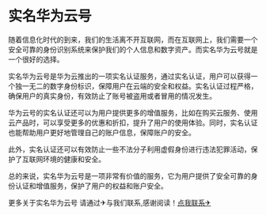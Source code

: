 # 实名华为云号

随着信息化时代的到来，我们的生活离不开互联网，而在互联网上，我们需要一个安全可靠的身份识别系统来保护我们的个人信息和数字资产。而实名华为云号就是一个很好的选择。

实名华为云号是华为云推出的一项实名认证服务，通过实名认证，用户可以获得一个独一无二的数字身份标识，保障用户在云端的安全和权益。实名认证过程严格，确保用户的真实身份，有效防止了账号被盗用或者冒用的情况发生。

华为云号的实名认证还可以为用户提供更多的增值服务，比如在购买云服务、使用云产品时，可以享受更多的优惠和折扣，提升了用户的使用体验。同时，实名认证也能帮助用户更好地管理自己的账户信息，保障账户的安全。

此外，实名认证还可以有效防止一些不法分子利用虚假身份进行违法犯罪活动，保护了互联网环境的健康和安全。

总的来说，实名华为云号是一项非常有价值的服务，它为用户提供了安全可靠的身份认证和增值服务，保护了用户的权益和账户安全。

更多关于实名华为云号 请通过✈与我们联系,感谢阅读！[点我联系✈](https://file.k02.cc)
